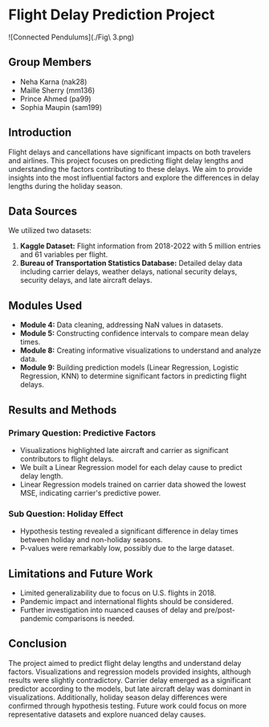 # Flight Delay Prediction Project

![Connected Pendulums](./Fig\ 3.png)


## Group Members
- Neha Karna (nak28)
- Maille Sherry (mm136)
- Prince Ahmed (pa99)
- Sophia Maupin (sam199)

## Introduction
Flight delays and cancellations have significant impacts on both travelers and airlines. This project focuses on predicting flight delay lengths and understanding the factors contributing to these delays. We aim to provide insights into the most influential factors and explore the differences in delay lengths during the holiday season.

## Data Sources
We utilized two datasets: 
1. **Kaggle Dataset:** Flight information from 2018-2022 with 5 million entries and 61 variables per flight.
2. **Bureau of Transportation Statistics Database:** Detailed delay data including carrier delays, weather delays, national security delays, security delays, and late aircraft delays.

## Modules Used
- **Module 4:** Data cleaning, addressing NaN values in datasets.
- **Module 5:** Constructing confidence intervals to compare mean delay times.
- **Module 8:** Creating informative visualizations to understand and analyze data.
- **Module 9:** Building prediction models (Linear Regression, Logistic Regression, KNN) to determine significant factors in predicting flight delays.

## Results and Methods

### Primary Question: Predictive Factors
- Visualizations highlighted late aircraft and carrier as significant contributors to flight delays.
- We built a Linear Regression model for each delay cause to predict delay length.
- Linear Regression models trained on carrier data showed the lowest MSE, indicating carrier's predictive power.

### Sub Question: Holiday Effect
- Hypothesis testing revealed a significant difference in delay times between holiday and non-holiday seasons.
- P-values were remarkably low, possibly due to the large dataset.

## Limitations and Future Work
- Limited generalizability due to focus on U.S. flights in 2018.
- Pandemic impact and international flights should be considered.
- Further investigation into nuanced causes of delay and pre/post-pandemic comparisons is needed.

## Conclusion
The project aimed to predict flight delay lengths and understand delay factors. Visualizations and regression models provided insights, although results were slightly contradictory. Carrier delay emerged as a significant predictor according to the models, but late aircraft delay was dominant in visualizations. Additionally, holiday season delay differences were confirmed through hypothesis testing. Future work could focus on more representative datasets and explore nuanced delay causes.

